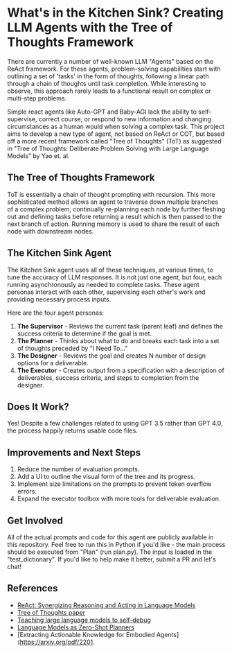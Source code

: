 # What's in the Kitchen Sink? Creating LLM Agents with the Tree of Thoughts Framework

There are currently a number of well-known LLM "Agents" based on the ReAct framework. For these agents, problem-solving capabilities start with outlining a set of 'tasks' in the form of thoughts, following a linear path through a chain of thoughts until task completion. While interesting to observe, this approach rarely leads to a functional result on complex or multi-step problems. 

Simple react agents like Auto-GPT and Baby-AGI lack the ability to self-supervise, correct course, or respond to new information and changing circumstances as a human would when solving a complex task. This project aims to develop a new type of agent, not based on ReAct or COT, but based off a more recent framework called "Tree of Thoughts" (ToT) as suggested in "Tree of Thoughts: Deliberate Problem Solving with Large Language Models" by Yao et. al.

## The Tree of Thoughts Framework

ToT is essentially a chain of thought prompting with recursion. This more sophisticated method allows an agent to traverse down multiple branches of a complex problem, continually re-planning each node by further fleshing out and defining tasks before returning a result which is then passed to the next branch of action. Running memory is used to share the result of each node with downstream nodes.

## The Kitchen Sink Agent

The Kitchen Sink agent uses all of these techniques, at various times, to tune the accuracy of LLM responses. It is not just one agent, but four, each running asynchronously as needed to complete tasks. These agent personas interact with each other, supervising each other's work and providing necessary process inputs. 

Here are the four agent personas:

1. **The Supervisor** - Reviews the current task (parent leaf) and defines the success criteria to determine if the goal is met.
2. **The Planner** - Thinks about what to do and breaks each task into a set of thoughts preceded by "I Need To…" 
3. **The Designer** - Reviews the goal and creates N number of design options for a deliverable.
4. **The Executor** - Creates output from a specification with a description of deliverables, success criteria, and steps to completion from the designer.

## Does It Work?

Yes! Despite a few challenges related to using GPT 3.5 rather than GPT 4.0, the process happily returns usable code files. 

## Improvements and Next Steps

1. Reduce the number of evaluation prompts.
2. Add a UI to outline the visual form of the tree and its progress.
3. Implement size limitations on the prompts to prevent token overflow errors.
4. Expand the executor toolbox with more tools for deliverable evaluation.

## Get Involved

All of the actual prompts and code for this agent are publicly available in this repository. Feel free to run this in Python if you'd like - the main process should be executed from "Plan" (run plan.py). The input is loaded in the "test_dictionary". If you'd like to help make it better, submit a PR and let's chat!

## References

- [ReAct: Synergizing Reasoning and Acting in Language Models](https://arxiv.org/abs/2210.03629)
- [Tree of Thoughts paper](https://arxiv.org/abs/2305.10601)
- [Teaching large language models to self-debug](https://arxiv.org/pdf/2304.05128.pdf)
- [Language Models as Zero-Shot Planners](https://arxiv.org/pdf/2201.07207.pdf)
- [Extracting Actionable Knowledge for Embodied Agents](https://arxiv.org/pdf/2201.
